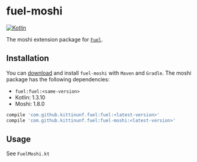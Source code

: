 # fuel-moshi
[![Kotlin](https://img.shields.io/badge/Kotlin-1.3.10-blue.svg)](https://kotlinlang.org)

The moshi extension package for [`Fuel`](../README.md).

## Installation

You can [download](https://bintray.com/kittinunf/maven/Fuel-Android/_latestVersion) and install `fuel-moshi` with `Maven` and `Gradle`. The moshi package has the following dependencies:
* `fuel:fuel:<same-version>`
* Kotlin: 1.3.10
* Moshi: 1.8.0

```groovy
compile 'com.github.kittinunf.fuel:fuel:<latest-version>'
compile 'com.github.kittinunf.fuel:fuel-moshi:<latest-version>'
```

## Usage

See `FuelMoshi.kt`
